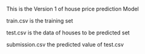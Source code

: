 This is the Version 1 of house price prediction Model

train.csv is the training set

test.csv is the data of houses to be predicted set

submission.csv the predicted value of test.csv
